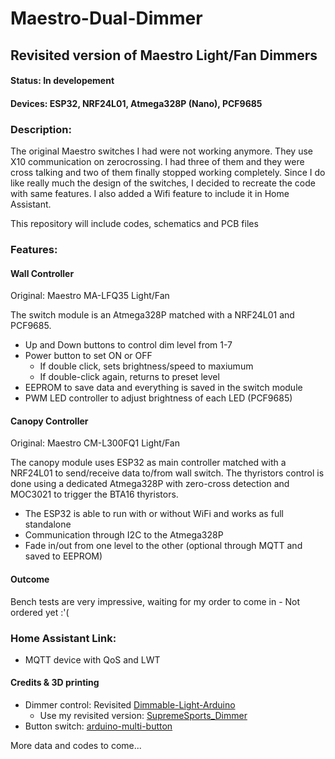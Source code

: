 # Maestro-Dual-Dimmer #
## Revisited version of Maestro Light/Fan Dimmers ##

#### Status: In developement ####

#### Devices: ESP32, NRF24L01, Atmega328P (Nano), PCF9685 ####

### Description: ###
The original Maestro switches I had were not working anymore. They use X10 communication on zerocrossing.
I had three of them and they were cross talking and two of them finally stopped working completely. Since I do like really much the design of the switches, I decided to recreate the code with same features. I also added a Wifi feature to include it in Home Assistant.

This repository will include codes, schematics and PCB files

### Features: ###
#### Wall Controller ####
Original: Maestro MA-LFQ35 Light/Fan

The switch module is an Atmega328P matched with a NRF24L01 and PCF9685.

- Up and Down buttons to control dim level from 1-7
- Power button to set ON or OFF
    - If double click, sets brightness/speed to maxiumum
    - If double-click again, returns to preset level
- EEPROM to save data and everything is saved in the switch module
- PWM LED controller to adjust brightness of each LED (PCF9685)

#### Canopy Controller ####
Original: Maestro CM-L300FQ1 Light/Fan

The canopy module uses ESP32 as main controller matched with a NRF24L01 to send/receive data to/from wall switch. The thyristors control is done using a dedicated Atmega328P with zero-cross detection and MOC3021 to trigger the BTA16 thyristors.

- The ESP32 is able to run with or without WiFi and works as full standalone
- Communication through I2C to the Atmega328P
- Fade in/out from one level to the other (optional through MQTT and saved to EEPROM)

#### Outcome ####
Bench tests are very impressive, waiting for my order to come in - Not ordered yet :'(

### Home Assistant Link: ###
- MQTT device with QoS and LWT

#### Credits & 3D printing
- Dimmer control: Revisited [Dimmable-Light-Arduino](https://github.com/fabiuz7/Dimmable-Light-Arduino)
    - Use my revisited version: [SupremeSports_Dimmer](https://github.com/SupremeSports/Dimmable-Light-Arduino)
- Button switch: [arduino-multi-button](https://github.com/poelstra/arduino-multi-button)

More data and codes to come...